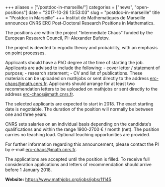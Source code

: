 +++
aliases = ["/postdoc-in-marseille/"]
categories = ["news", "open-positions"]
date = "2017-10-26 13:53:03"
slug = "postdoc-in-marseille"
title = "Postdoc in Marseille"
+++
Institut de Mathematiques de Marseille announces CNRS ERC Post-Doctoral
Research Positions in Mathematics.

The positions are within the project "Intermediate Chaos" funded by the
European Research Council, PI: Alexander Bufetov.

The project is devoted to ergodic theory and probability, with an
emphasis on point processes.

Applicants should have a PhD degree at the time of starting the job.
Applicants are advised to include the following: - cover letter /
statement of purpose; - research statement; - CV and list of
publications. These materials can be uploaded on mathjobs or sent
directly to the address <erc-chaos@math.cnrs.fr>. Applicants should
arrange for at least two recommendation letters to be uploaded on
mathjobs or sent directly to the address <erc-chaos@math.cnrs.fr>.

The selected applicants are expected to start in 2018. The exact
starting date is negotiable. The duration of the position will normally
be between one and three years.

CNRS sets salaries on an individual basis depending on the candidate’s
qualifications and within the range 1900-2700 € / month (net). The
position carries no teaching load. Optional teaching opportunities are
provided.

For further information regarding this announcement, please contact the
PI by e-mail <erc-chaos@math.cnrs.fr>.

The applications are accepted until the position is filled. To receive
full consideration applications and letters of recommendation should
arrive before <span class="aBn" tabindex="0"
term="goog_1350230096"><span class="aQJ">1 January 2018</span></span>.

**Website:** <https://www.mathjobs.org/jobs/jobs/11145>
